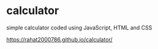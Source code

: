 # calculator
simple calculator coded using JavaScript, HTML and CSS

https://rahat2000786.github.io/calculator/
